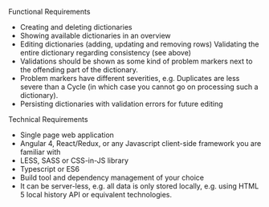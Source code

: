 Functional Requirements

- Creating and deleting dictionaries
- Showing available dictionaries in an overview
- Editing dictionaries (adding, updating and removing rows) Validating the entire dictionary regarding consistency (see above)
- Validations should be shown as some kind of problem markers next to the offending part of the dictionary.
- Problem markers have different severities, e.g. Duplicates are less severe than a Cycle (in which case you cannot go on processing such a dictionary).
- Persisting dictionaries with validation errors for future editing


Technical Requirements

- Single page web application
- Angular 4, React/Redux, or any Javascript client-side framework you are familiar with
- LESS, SASS or CSS-in-JS library
- Typescript or ES6
- Build tool and dependency management of your choice
- It can be server-less, e.g. all data is only stored locally, e.g. using HTML 5 local history API or equivalent technologies.
